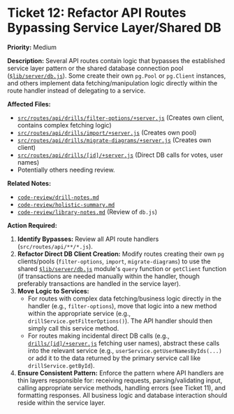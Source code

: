 # Ticket 12: Refactor API Routes Bypassing Service Layer/Shared DB

**Priority:** Medium

**Description:** Several API routes contain logic that bypasses the established service layer pattern or the shared database connection pool ([`$lib/server/db.js`](/$lib/server/db.js)). Some create their own `pg.Pool` or `pg.Client` instances, and others implement data fetching/manipulation logic directly within the route handler instead of delegating to a service.

**Affected Files:**

*   [`src/routes/api/drills/filter-options/+server.js`](/src/routes/api/drills/filter-options/+server.js) (Creates own client, contains complex fetching logic)
*   [`src/routes/api/drills/import/+server.js`](/src/routes/api/drills/import/+server.js) (Creates own pool)
*   [`src/routes/api/drills/migrate-diagrams/+server.js`](/src/routes/api/drills/migrate-diagrams/+server.js) (Creates own client)
*   [`src/routes/api/drills/[id]/+server.js`](/src/routes/api/drills/[id]/+server.js) (Direct DB calls for votes, user names)
*   Potentially others needing review.

**Related Notes:**

*   [`code-review/drill-notes.md`](/code-review/drill-notes.md)
*   [`code-review/holistic-summary.md`](/code-review/holistic-summary.md)
*   [`code-review/library-notes.md`](/code-review/library-notes.md) (Review of `db.js`)

**Action Required:**

1.  **Identify Bypasses:** Review all API route handlers (`src/routes/api/**/*.js`).
2.  **Refactor Direct DB Client Creation:** Modify routes creating their own `pg` clients/pools (`filter-options`, `import`, `migrate-diagrams`) to use the shared [`$lib/server/db.js`](/$lib/server/db.js) module's `query` function or `getClient` function (if transactions are needed manually within the handler, though preferably transactions are handled in the service layer).
3.  **Move Logic to Services:**
    *   For routes with complex data fetching/business logic directly in the handler (e.g., `filter-options`), move that logic into a new method within the appropriate service (e.g., `drillService.getFilterOptions()`). The API handler should then simply call this service method.
    *   For routes making incidental direct DB calls (e.g., [`drills/[id]/+server.js`](/src/routes/api/drills/[id]/+server.js) fetching user names), abstract these calls into the relevant service (e.g., `userService.getUserNamesByIds(...)` or add it to the data returned by the primary service call like `drillService.getById`).
4.  **Ensure Consistent Pattern:** Enforce the pattern where API handlers are thin layers responsible for: receiving requests, parsing/validating input, calling appropriate service methods, handling errors (see Ticket 11), and formatting responses. All business logic and database interaction should reside within the service layer. 